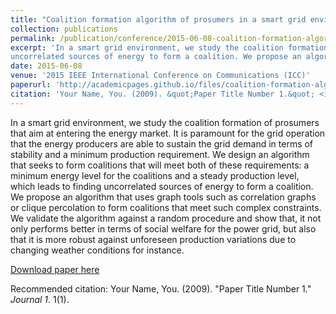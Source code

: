 ```yaml
---
title: "Coalition formation algorithm of prosumers in a smart grid environment"
collection: publications
permalink: /publication/conference/2015-06-08-coalition-formation-algorithm-of-prosumer-in-a-smart-grid-environment
excerpt: 'In a smart grid environment, we study the coalition formation of prosumers that aim at entering the energy market. It is paramount for the grid operation that the energy producers are able to sustain the grid demand in terms of stability and a minimum production requirement. We design an algorithm that seeks to form coalitions that will meet both of these requirements: a minimum energy level for the coalitions and a steady production level, which leads to finding
uncorrelated sources of energy to form a coalition. We propose an algorithm that uses graph tools such as correlation graphs or clique percolation to form coalitions that meet such complex constraints. We validate the algorithm against a random procedure and show that, it not only performs better in terms of social welfare for the power grid, but also that it is more robust against unforeseen production variations due to changing weather conditions for instance.'
date: 2015-06-08
venue: '2015 IEEE International Conference on Communications (ICC)'
paperurl: 'http://academicpages.github.io/files/coalition-formation-algorithm-of-prosumers-in-a-smart-grid-environment.pdf'
citation: 'Your Name, You. (2009). &quot;Paper Title Number 1.&quot; <i>Journal 1</i>. 1(1).'
---
```

In a smart grid environment, we study the coalition formation of prosumers that aim at entering the energy market. It is paramount for the grid operation that the energy producers are able to sustain the grid demand in terms of stability and a minimum production requirement. We design an algorithm that seeks to form coalitions that will meet both of these requirements: a minimum energy level for the coalitions and a steady production level, which leads to finding uncorrelated sources of
energy to form a coalition. We propose an algorithm that uses graph tools such as correlation graphs or clique percolation to form coalitions that meet such complex constraints. We validate the algorithm against a random procedure and show that, it not only performs better in terms of social welfare for the power grid, but also that it is more robust against unforeseen production variations due to changing weather conditions for instance.

[Download paper here](http://academicpages.github.io/files/coalition-formation-algorithm-of-prosumers-in-a-smart-grid-environment.pdf)

Recommended citation: Your Name, You. (2009). "Paper Title Number 1." <i>Journal 1</i>. 1(1).
